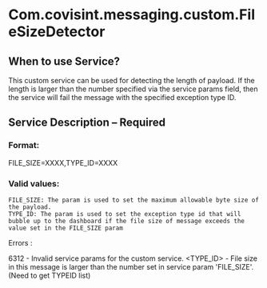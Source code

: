 # Com.covisint.messaging.custom.FileSizeDetector
## When to use Service?
This custom service can be used for detecting the length of payload. If the length is larger than the number specified via the service params field, then the service will fail the message with the specified exception type ID.
## Service Description – Required

### Format:

FILE_SIZE=XXXX,TYPE_ID=XXXX
### Valid values:

 	FILE_SIZE: The param is used to set the maximum allowable byte size of the payload.
 	TYPE_ID: The param is used to set the exception type id that will bubble up to the dashboard if the file size of message exceeds the value set in the FILE_SIZE param

Errors :

6312 - Invalid service params for the custom service.
<TYPE_ID> - File size in this message is larger than the number set in service param 'FILE_SIZE'.
(Need to get TYPEID list)
